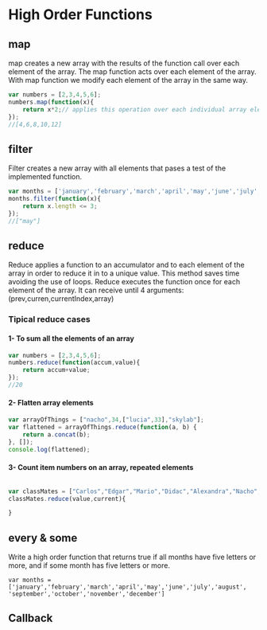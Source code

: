 # High Order Functions


## map

map creates a new array with the results of the function call over each element of the array.
The map function acts over each element of the array. With map function we modify each element
of the array in the same way.

```javascript
var numbers = [2,3,4,5,6];
numbers.map(function(x){
    return x*2;// applies this operation over each individual array element;
});
//[4,6,8,10,12]

```

## filter

Filter creates a new array with all elements that pases a test of the implemented function.

```javascript
var months = ['january','february','march','april','may','june','july','august', 'september','october','november','december'];
months.filter(function(x){
    return x.length <= 3;
});
//["may"]
```

## reduce
Reduce applies a function to an accumulator and to each element of the array in order to reduce it in to a unique value.
This method saves time avoiding the use of loops. 
Reduce executes the function once for each element of the array. It can receive until 4 arguments:(prev,curren,currentIndex,array)
### Tipical reduce cases
#### 1- To sum all the elements of an array

```javascript
var numbers = [2,3,4,5,6];
numbers.reduce(function(accum,value){
    return accum+value;
});
//20
```

#### 2- Flatten array elements

```javascript
var arrayOfThings = ["nacho",34,["lucia",33],"skylab"];
var flattened = arrayOfThings.reduce(function(a, b) {
    return a.concat(b);
}, []);
console.log(flattened);
```

#### 3- Count item numbers on an array, repeated elements

```javascript

var classMates = ["Carlos","Edgar","Mario","Didac","Alexandra","Nacho","Alejandro","Carlos","Carlos","Alejandro","Victor","Robert","Asier","Jaime","Jaime","Pablo","Alexandre"];
classMates.reduce(value,current){

}

```
## every & some

Write a high order function that returns true if all months have five letters or more, and if some month has five letters or more.

```
var months = ['january','february','march','april','may','june','july','august', 'september','october','november','december']
```

## Callback
